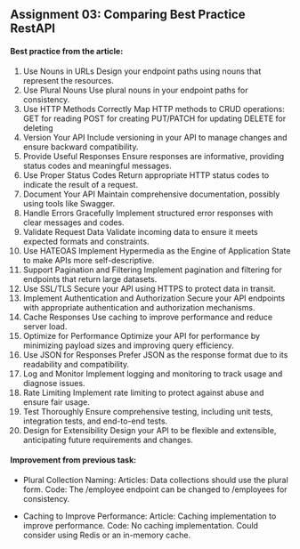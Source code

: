 ## Assignment 03: Comparing Best Practice RestAPI

#### Best practice from the article:
1. Use Nouns in URLs
Design your endpoint paths using nouns that represent the resources.
2. Use Plural Nouns
Use plural nouns in your endpoint paths for consistency.
3. Use HTTP Methods Correctly
Map HTTP methods to CRUD operations:
GET for reading
POST for creating
PUT/PATCH for updating
DELETE for deleting
4. Version Your API
Include versioning in your API to manage changes and ensure backward compatibility.
5. Provide Useful Responses
Ensure responses are informative, providing status codes and meaningful messages.
6. Use Proper Status Codes
Return appropriate HTTP status codes to indicate the result of a request.
7. Document Your API
Maintain comprehensive documentation, possibly using tools like Swagger.
8. Handle Errors Gracefully
Implement structured error responses with clear messages and codes.
9. Validate Request Data
Validate incoming data to ensure it meets expected formats and constraints.
10. Use HATEOAS
Implement Hypermedia as the Engine of Application State to make APIs more self-descriptive.
11. Support Pagination and Filtering
Implement pagination and filtering for endpoints that return large datasets.
12. Use SSL/TLS
Secure your API using HTTPS to protect data in transit.
13. Implement Authentication and Authorization
Secure your API endpoints with appropriate authentication and authorization mechanisms.
14. Cache Responses
Use caching to improve performance and reduce server load.
15. Optimize for Performance
Optimize your API for performance by minimizing payload sizes and improving query efficiency.
16. Use JSON for Responses
Prefer JSON as the response format due to its readability and compatibility.
17. Log and Monitor
Implement logging and monitoring to track usage and diagnose issues.
18. Rate Limiting
Implement rate limiting to protect against abuse and ensure fair usage.
19. Test Thoroughly
Ensure comprehensive testing, including unit tests, integration tests, and end-to-end tests.
20. Design for Extensibility
Design your API to be flexible and extensible, anticipating future requirements and changes.

#### Improvement from previous task:
- Plural Collection Naming:
Articles: Data collections should use the plural form.
Code: The /employee endpoint can be changed to /employees for consistency.

- Caching to Improve Performance:
Article: Caching implementation to improve performance.
Code: No caching implementation. Could consider using Redis or an in-memory cache.